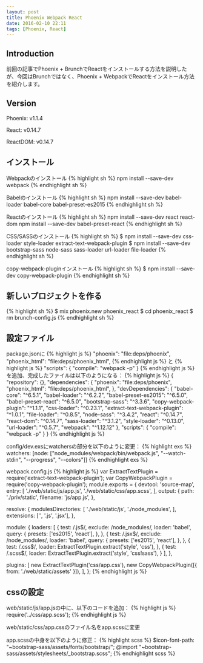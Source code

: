 ```yaml
---
layout: post
title: Phoenix Webpack React
date: 2016-02-10 22:11
tags: [Phoenix, React]
---
```

## Introduction
前回の記事でPhoenix + BrunchでReactをインストールする方法を説明したが、今回はBrunchではなく、Phoenix + WebpackでReactをインストール方法を紹介します。

## Version
Phoenix: v1.1.4

React: v0.14.7

ReactDOM: v0.14.7

## インストール
Webpackのインストール
{% highlight sh %}
npm install --save-dev webpack
{% endhighlight sh %}

Babelのインストール
{% highlight sh %}
npm install --save-dev babel-loader babel-core babel-preset-es2015
{% endhighlight sh %}

Reactのインストール
{% highlight sh %}
npm install --save-dev react react-dom
npm install --save-dev babel-preset-react
{% endhighlight sh %}

CSS/SASSのインストール
{% highlight sh %}
$ npm install --save-dev css-loader style-loader extract-text-webpack-plugin
$ npm install --save-dev bootstrap-sass node-sass sass-loader url-loader file-loader
{% endhighlight sh %}

copy-webpack-pluginインストール
{% highlight sh %}
$ npm install --save-dev copy-webpack-plugin
{% endhighlight sh %}

## 新しいプロジェクトを作る
{% highlight sh %}
$ mix phoenix.new phoenix_react
$ cd phoenix_react
$ rm brunch-config.js
{% endhighlight sh %}

## 設定ファイル
package.jsonに
{% highlight js %}
    "phoenix": "file:deps/phoenix",
    "phoenix_html": "file:deps/phoenix_html",
{% endhighlight js %}
と
{% highlight js %}
  "scripts": {
    "compile": "webpack -p"
  }
{% endhighlight js %}
を追加、完成したファイルは以下のようになる：
{% highlight js %}
{
  "repository": {},
  "dependencies": {
    "phoenix": "file:deps/phoenix",
    "phoenix_html": "file:deps/phoenix_html",
  },
  "devDependencies": {
    "babel-core": "^6.5.1",
    "babel-loader": "^6.2.2",
    "babel-preset-es2015": "^6.5.0",
    "babel-preset-react": "^6.5.0",
    "bootstrap-sass": "^3.3.6",
    "copy-webpack-plugin": "^1.1.1",
    "css-loader": "^0.23.1",
    "extract-text-webpack-plugin": "^1.0.1",
    "file-loader": "^0.8.5",
    "node-sass": "^3.4.2",
    "react": "^0.14.7",
    "react-dom": "^0.14.7",
    "sass-loader": "^3.1.2",
    "style-loader": "^0.13.0",
    "url-loader": "^0.5.7",
    "webpack": "^1.12.12"
  },
  "scripts": {
    "compile": "webpack -p"
  }
}
{% endhighlight js %}

config/dev.exsにwatchersの部分を以下のように変更：
{% highlight exs %}
watchers: [node: ["node_modules/webpack/bin/webpack.js",
                   "--watch-stdin", "--progress", "--colors"]]
{% endhighlight exs %}

webpack.config.js
{% highlight js %}
var ExtractTextPlugin = require('extract-text-webpack-plugin');
var CopyWebpackPlugin = require('copy-webpack-plugin');
module.exports = {
  devtool: 'source-map',
  entry: [
    './web/static/js/app.js',
    './web/static/css/app.scss',
  ],
  output: {
    path: './priv/static',
    filename: 'js/app.js',
  },

  resolve: {
    modulesDirectories: [
      './web/static/js',
      './node_modules',
    ],
    extensions: ['', '.js', '.jsx'],
  },

  module: {
    loaders: [
      {
        test: /\.js$/,
        exclude: /node_modules/,
        loader: 'babel',
        query: {
          presets: ['es2015', 'react'],
        },
      },
      {
        test: /\.jsx$/,
        exclude: /node_modules/,
        loader: 'babel',
        query: {
          presets: ['es2015', 'react'],
        },
      },
      {
        test: /\.css$/,
        loader: ExtractTextPlugin.extract('style', 'css'),
      },
      {
        test: /\.scss$/,
        loader: ExtractTextPlugin.extract('style', 'css!sass'),
      }
    ],
  },

  plugins: [
    new ExtractTextPlugin('css/app.css'),
    new CopyWebpackPlugin([{ from: './web/static/assets' }]),
  ],
};
{% endhighlight js %}

## cssの設定
web/static/js/app.jsの中に、以下のコードを追加：
{% highlight js %}
require('../css/app.scss');
{% endhighlight js %}


web/static/css/app.cssのファイル名をapp.scssに変更

app.scssの中身を以下のように修正：
{% highlight scss %}
$icon-font-path: "~bootstrap-sass/assets/fonts/bootstrap/";
@import "~bootstrap-sass/assets/stylesheets/_bootstrap.scss";
{% endhighlight scss %}

